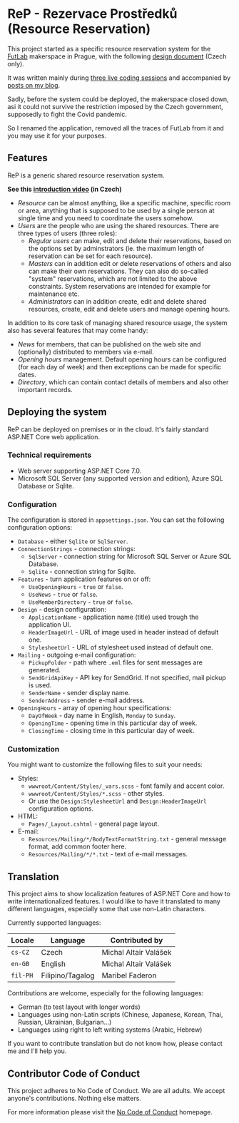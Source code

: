 ﻿# ReP - Rezervace Prostředků (Resource Reservation)

This project started as a specific resource reservation system for the [FutLab](https://www.futlab.cc) makerspace in Prague, with the following [design document](https://1drv.ms/w/s!Apo4M7bgM3zBz69X-y8zIZAgBQDN5w) (Czech only).

It was written mainly during [three live coding sessions](https://www.youtube.com/playlist?list=PLoOpAe_g1x4IxYK9A8aT0To60DF6IHTFl) and accompanied by [posts on my blog](https://www.altair.blog/2021/02/futlab).

Sadly, before the system could be deployed, the makerspace closed down, asi it could not survive the restriction imposed by the Czech government, supposedly to fight the Covid pandemic.

So I renamed the application, removed all the traces of FutLab from it and you may use it for your purposes.

## Features

ReP is a generic shared resource reservation system. 

**See this [introduction video](https://youtu.be/Y0NzSa7QJDE) (in Czech)**

* _Resource_ can be almost anything, like a specific machine, specific room or area, anything that is supposed to be used by a single person at single time and you need to coordinate the users somehow.
* _Users_ are the people who are using the shared resources. There are three types of users (three roles):
  * _Regular users_ can make, edit and delete their reservations, based on the options set by adminstrators (ie. the maximum length of reservation can be set for each resource).
  * _Masters_ can in addition edit or delete reservations of others and also can make their own reservations. They can also do so-called "system" reservations, which are not limited to the above constraints. System reservations are intended for example for maintenance etc.
  * _Administrators_ can in addition create, edit and delete shared resources, create, edit and delete users and manage opening hours.

In addition to its core task of managing shared resource usage, the system also has several features that may come handy:

* _News_ for members, that can be published on the web site and (optionally) distributed to members via e-mail.
* _Opening hours_ management. Default opening hours can be configured (for each day of week) and then exceptions can be made for specific dates.
* _Directory_, which can contain contact details of members and also other important records.

## Deploying the system

ReP can be deployed on premises or in the cloud. It's fairly standard ASP.NET Core web application.

### Technical requirements

* Web server supporting ASP.NET Core 7.0.
* Microsoft SQL Server (any supported version and edition), Azure SQL Database or Sqlite.

### Configuration

The configuration is stored in `appsettings.json`. You can set the following configuration options:
* `Database` - either `Sqlite` or `SqlServer`.
* `ConnectionStrings` - connection strings:
  * `SqlServer` - connection string for Microsoft SQL Server or Azure SQL Database.
  * `Sqlite` - connection string for Sqlite.
* `Features` - turn application features on or off:
  * `UseOpeningHours` - `true` or `false`.
  * `UseNews` - `true` or `false`.
  * `UseMemberDirectory` - `true` or `false`.
* `Design` - design configuration:
  * `ApplicationName` - application name (title) used trough the application UI.
  * `HeaderImageUrl` - URL of image used in header instead of default one.
  * `StylesheetUrl` - URL of stylesheet used instead of default one.
* `Mailing` - outgoing e-mail configuration:
  * `PickupFolder` - path where `.eml` files for sent messages are generated.
  * `SendGridApiKey` - API key for SendGrid. If not specified, mail pickup is used.
  * `SenderName` - sender display name.
  * `SenderAddress` - sender e-mail address.
* `OpeningHours` - array of opening hour specifications:
  * `DayOfWeek` - day name in English, `Monday` to `Sunday`.
  * `OpeningTime` - opening time in this particular day of week.
  * `ClosingTime` - closing time in this particular day of week.

### Customization

You might want to customize the following files to suit your needs:

* Styles:
  * `wwwroot/Content/Styles/_vars.scss` - font family and accent color.
  * `wwwroot/Content/Styles/*.scss` - other styles.
  * Or use the `Design:StylesheetUrl` and `Design:HeaderImageUrl` configuration options.
* HTML:
  * `Pages/_Layout.cshtml` - general page layout.
* E-mail:
  * `Resources/Mailing/*/BodyTextFormatString.txt` - general message format, add common footer here.
  * `Resources/Mailing/*/*.txt` - text of e-mail messages.

## Translation

This project aims to show localization features of ASP.NET Core and how to write internationalized features. I would like to have it translated to many different languages, especially some that use non-Latin characters.

Currently supported languages:

Locale   | Language         | Contributed by
-------- | ---------------- | --------------
`cs-CZ`  | Czech            | Michal Altair Valášek
`en-GB`  | English          | Michal Altair Valášek
`fil-PH` | Filipino/Tagalog | Maribel Faderon

Contributions are welcome, especially for the following languages:

* German (to test layout with longer words)
* Languages using non-Latin scripts (Chinese, Japanese, Korean, Thai, Russian, Ukrainian, Bulgarian...)
* Languages using right to left writing systems (Arabic, Hebrew)

If you want to contribute translation but do not know how, please contact me and I'll help you.

## Contributor Code of Conduct

This project adheres to No Code of Conduct. We are all adults. We accept anyone's contributions. Nothing else matters.

For more information please visit the [No Code of Conduct](https://github.com/domgetter/NCoC) homepage.
